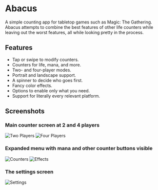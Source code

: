 # Abacus

A simple counting app for tabletop games such as Magic: The Gathering.
Abacus attempts to combine the best features of other life counters while leaving out the worst features, all while looking pretty in the process.

## Features

* Tap or swipe to modify counters.
* Counters for life, mana, and more.
* Two- and four-player modes.
* Portrait and landscape support.
* A spinner to decide who goes first.
* Fancy color effects.
* Options to enable only what you need.
* Support for literally every relevant platform.

## Screenshots
### Main counter screen at 2 and 4 players
![Two Players](img/main.png)
![Four Players](img/four.png)

### Expanded menu with mana and other counter buttons visible
![Counters](img/counters.png)
![Effects](img/effects.png)

### The settings screen
![Settings](img/settings.png)
